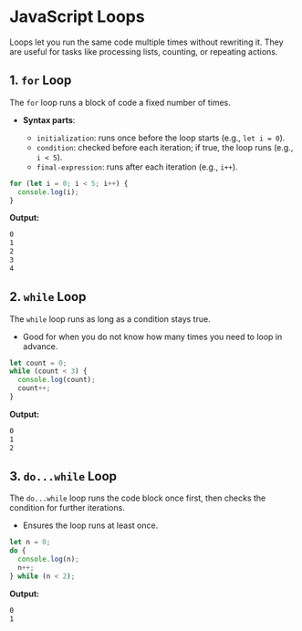 # JavaScript Loops

Loops let you run the same code multiple times without rewriting it. They are useful for tasks like processing lists, counting, or repeating actions.

## 1. `for` Loop

The `for` loop runs a block of code a fixed number of times.

* **Syntax parts**:

  * `initialization`: runs once before the loop starts (e.g., `let i = 0`).
  * `condition`: checked before each iteration; if true, the loop runs (e.g., `i < 5`).
  * `final-expression`: runs after each iteration (e.g., `i++`).

```js
for (let i = 0; i < 5; i++) {
  console.log(i);
}
```

**Output:**

```txt
0
1
2
3
4
```

## 2. `while` Loop

The `while` loop runs as long as a condition stays true.

* Good for when you do not know how many times you need to loop in advance.

```js
let count = 0;
while (count < 3) {
  console.log(count);
  count++;
}
```

**Output:**

```txt
0
1
2
```

## 3. `do...while` Loop

The `do...while` loop runs the code block once first, then checks the condition for further iterations.

* Ensures the loop runs at least once.

```js
let n = 0;
do {
  console.log(n);
  n++;
} while (n < 2);
```

**Output:**

```txt
0
1
```
